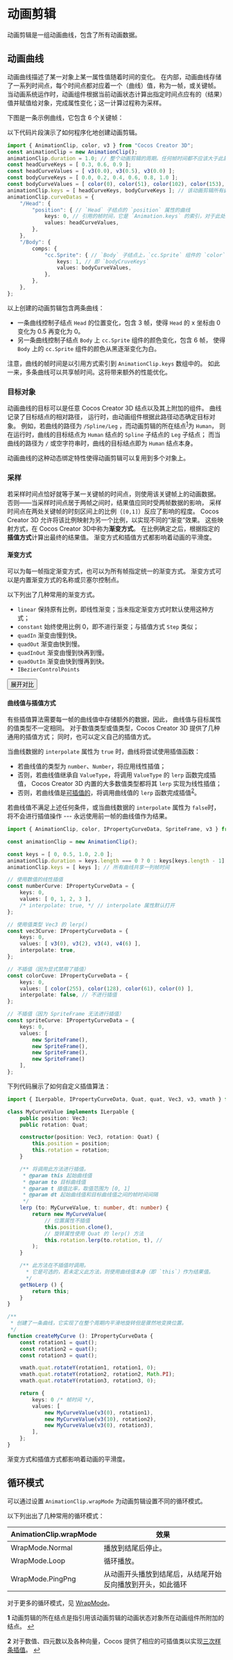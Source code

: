 
# 动画剪辑

动画剪辑是一组动画曲线，包含了所有动画数据。

## 动画曲线

动画曲线描述了某一对象上某一属性值随着时间的变化。
在内部，动画曲线存储了一系列时间点，每个时间点都对应着一个（曲线）值，称为一帧，或关键帧。
当动画系统运作时，动画组件根据当前动画状态计算出指定时间点应有的（结果）值并赋值给对象，完成属性变化；这一计算过程称为采样。

下图是一条示例曲线，它包含 6 个关键帧：

<canvas id="curve-example-canvas" width="400" height="300"></canvas>
<script src="./curve-example.js">
</script>
<script>
drawCurve(document.getElementById("curve-example-canvas"), 6, {xAxisText: "帧时间（秒）", yAxisText: "曲线值"});
</script>

以下代码片段演示了如何程序化地创建动画剪辑。
```ts
import { AnimationClip, color, v3 } from "Cocos Creator 3D";
const animationClip = new AnimationClip();
animationClip.duration = 1.0; // 整个动画剪辑的周期。任何帧时间都不应该大于此属性。
const headCurveKeys = [ 0.3, 0.6, 0.9 ];
const headCurveValues = [ v3(0.0), v3(0.5), v3(0.0) ];
const bodyCurveKeys = [ 0.0, 0.2, 0.4, 0.6, 0.8, 1.0 ];
const bodyCurveValues = [ color(0), color(51), color(102), color(153), color(204), color(255) ];
animationClip.keys = [ headCurveKeys, bodyCurveKeys ]; // 该动画剪辑所有曲线共享的帧时间
animationClip.curveDatas = {
    "/Head": {
        "position": { // `Head` 子结点的 `position` 属性的曲线
            keys: 0, // 引用的帧时间，它是 `Animation.keys` 的索引，对于此处来说，即引用 `headCurveKeys`
            values: headCurveValues,
        },
    },
    "/Body": {
        comps: {
            "cc.Sprite": { // `Body` 子结点上，`cc.Sprite` 组件的 `color` 属性的曲线
                keys: 1, // 即 `bodyCruveKeys`
                values: bodyCurveValues,
            },
        },
    },
};
```

以上创建的动画剪辑包含两条曲线：
- 一条曲线控制子结点 `Head` 的位置变化，包含 3 帧，使得 `Head` 的 x 坐标由 0 变化为 0.5 再变化为 0。
- 另一条曲线控制子结点 `Body` 上 `cc.Sprite` 组件的颜色变化，包含 6 帧，
使得 `Body` 上的 `cc.Sprite` 组件的颜色从黑逐渐变化为白。

注意，曲线的帧时间是以引用方式索引到 `AnimationClip.keys` 数组中的。
如此一来，多条曲线可以共享帧时间。这将带来额外的性能优化。

### 目标对象

动画曲线的目标可以是任意 Cocos Creator 3D 结点以及其上附加的组件。
曲线记录了目标结点的相对路径，
运行时，由动画组件根据此路径动态确定目标对象。
例如，若曲线的路径为 `/Spline/Leg` ，而动画剪辑的所在结点<sup id="a1">[1](#f1)</sup>为 `Human`，
则在运行时，曲线的目标结点为 `Human` 结点的 `Spline` 子结点的 `Leg` 子结点；
而当曲线的路径为 `/` 或空字符串时，曲线的目标结点即为 `Human` 结点本身。

动画曲线的这种动态绑定特性使得动画剪辑可以复用到多个对象上。

### 采样

若采样时间点恰好就等于某一关键帧的时间点，则使用该关键帧上的动画数据。
否则——当采样时间点居于两帧之间时，结果值应同时受两帧数据的影响，
采样时间点在两处关键帧的时刻区间上的比例（`[0,1]`）反应了影响的程度。
Cocos Creator 3D 允许将该比例映射为另一个比例，以实现不同的“渐变”效果。
这些映射方式，在 Cocos Creator 3D中称为**渐变方式**。
在比例确定之后，根据指定的**插值方式**计算出最终的结果值。
渐变方式和插值方式都影响着动画的平滑度。

#### 渐变方式

可以为每一帧指定渐变方式，也可以为所有帧指定统一的渐变方式。
渐变方式可以是内置渐变方式的名称或贝塞尔控制点。

以下列出了几种常用的渐变方式。
- `linear` 保持原有比例，即线性渐变；当未指定渐变方式时默认使用这种方式；
- `constant` 始终使用比例 0，即不进行渐变；与插值方式 `Step` 类似；
- `quadIn` 渐变由慢到快。
- `quadOut` 渐变由快到慢。
- `quadInOut` 渐变由慢到快再到慢。
- `quadOutIn` 渐变由快到慢再到快。
- `IBezierControlPoints`

<script src="./easing-method-example.js"> </script>
<button onclick="onEasingMethodExampleButtonClicked()">展开对比</button>
<div id="easing-method-example-panel"> </div>

#### 曲线值与插值方式

有些插值算法需要每一帧的曲线值中存储额外的数据，因此，
曲线值与目标属性的值类型不一定相同。
对于数值类型或值类型，Cocos Creator 3D 提供了几种通用的插值方式；
同时，也可以定义自己的插值方式。

当曲线数据的 `interpolate` 属性为 `true` 时，曲线将尝试使用插值函数：
- 若曲线值的类型为 `number`、`Number`，将应用线性插值；
- 否则，若曲线值继承自 `ValueType`，将调用 `ValueType` 的 `lerp` 函数完成插值，
Cocos Creator 3D 内置的大多数值类型都将其 `lerp` 实现为线性插值；
- 否则，若曲线值是[可插值的]()，将调用曲线值的 `lerp` 函数完成插值<sup id="a2">[2](#f2)</sup>。

若曲线值不满足上述任何条件，或当曲线数据的 `interpolate` 属性为 `false`时，
将不会进行插值操作 --- 永远使用前一帧的曲线值作为结果。

```ts
import { AnimationClip, color, IPropertyCurveData, SpriteFrame, v3 } from "Cocos3D";

const animationClip = new AnimationClip();

const keys = [ 0, 0.5, 1.0, 2.0 ];
animationClip.duration = keys.length === 0 ? 0 : keys[keys.length - 1];
animationClip.keys = [ keys ]; // 所有曲线共享一列帧时间

// 使用数值的线性插值
const numberCurve: IPropertyCurveData = {
    keys: 0,
    values: [ 0, 1, 2, 3 ],
    /* interpolate: true, */ // interpolate 属性默认打开
};

// 使用值类型 Vec3 的 lerp()
const vec3Curve: IPropertyCurveData = {
    keys: 0,
    values: [ v3(0), v3(2), v3(4), v4(6) ],
    interpolate: true,
};

// 不插值（因为显式禁用了插值）
const colorCuve: IPropertyCurveData = {
    keys: 0,
    values: [ color(255), color(128), color(61), color(0) ],
    interpolate: false, // 不进行插值
};

// 不插值（因为 SpriteFrame 无法进行插值）
const spriteCurve: IPropertyCurveData = {
    keys: 0,
    values: [
        new SpriteFrame(),
        new SpriteFrame(),
        new SpriteFrame(),
        new SpriteFrame()
    ],
};
```

下列代码展示了如何自定义插值算法：

```ts
import { ILerpable, IPropertyCurveData, Quat, quat, Vec3, v3, vmath } from "Cocos3D";

class MyCurveValue implements ILerpable {
    public position: Vec3;
    public rotation: Quat;

    constructor(position: Vec3, rotation: Quat) {
        this.position = position;
        this.rotation = rotation;
    }

    /** 将调用此方法进行插值。
     * @param this 起始曲线值
     * @param to 目标曲线值
     * @param t 插值比率，取值范围为 [0, 1]
     * @param dt 起始曲线值和目标曲线值之间的帧时间间隔
     */
    lerp (to: MyCurveValue, t: number, dt: number) {
        return new MyCurveValue(
            // 位置属性不插值
            this.position.clone(),
            // 旋转属性使用 Quat 的 lerp() 方法
            this.rotation.lerp(to.rotation, t), //
        );
    }

    /** 此方法在不插值时调用。
      * 它是可选的，若未定义此方法，则使用曲线值本身（即 `this`）作为结果值。
      */
    getNoLerp () {
        return this;
    }
}

/**
 * 创建了一条曲线，它实现了在整个周期内平滑地旋转但是骤然地变换位置。
 */
function createMyCurve (): IPropertyCurveData {
    const rotation1 = quat();
    const rotation2 = quat();
    const rotation3 = quat();

    vmath.quat.rotateY(rotation1, rotation1, 0);
    vmath.quat.rotateY(rotation2, rotation2, Math.PI);
    vmath.quat.rotateY(rotation3, rotation3, 0);

    return {
        keys: 0 /* 帧时间 */,
        values: [
            new MyCurveValue(v3(0), rotation1),
            new MyCurveValue(v3(10), rotation2),
            new MyCurveValue(v3(0), rotation3),
        ],
    };
}
```

渐变方式和插值方式都影响着动画的平滑度。


## 循环模式

可以通过设置 `AnimationClip.wrapMode` 为动画剪辑设置不同的循环模式。

以下列出出了几种常用的循环模式：

| AnimationClip.wrapMode | 效果 |
|---|---|
| WrapMode.Normal | 播放到结尾后停止。 |
| WrapMode.Loop | 循环播放。 |
| WrapMode.PingPng | 从动画开头播放到结尾后，从结尾开始反向播放到开头，如此循环 |

对于更多的循环模式，见 [WrapMode]()。

<b id="f1">1</b> 动画剪辑的所在结点是指引用该动画剪辑的动画状态对象所在动画组件所附加的结点。 [↩](#a1)

<b id="f2">2</b> 对于数值、四元数以及各种向量，Cocos 提供了相应的可插值类以实现[三次样条插值](https://en.wikipedia.org/wiki/Spline_interpolation)。 [↩](#a2)